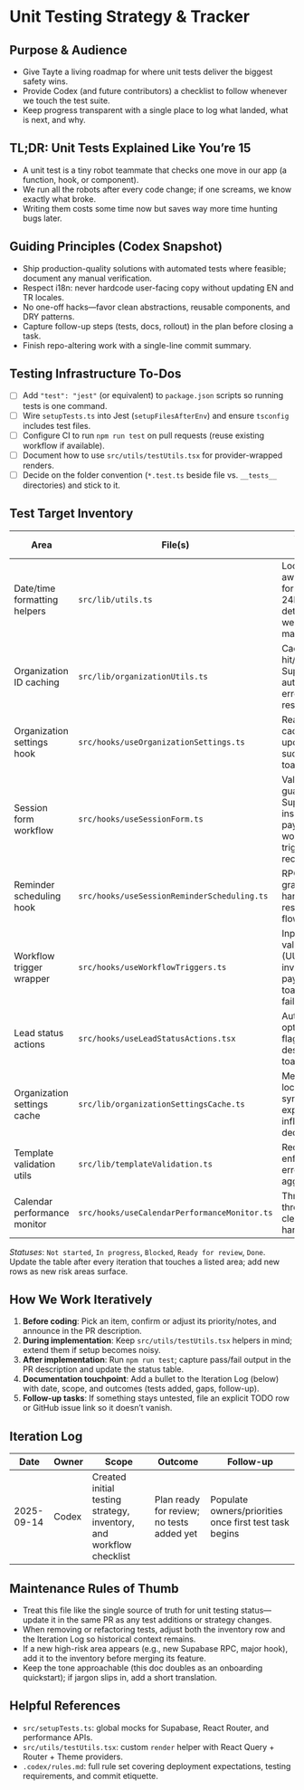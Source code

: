 # Unit Testing Strategy & Tracker

## Purpose & Audience
- Give Tayte a living roadmap for where unit tests deliver the biggest safety wins.
- Provide Codex (and future contributors) a checklist to follow whenever we touch the test suite.
- Keep progress transparent with a single place to log what landed, what is next, and why.

## TL;DR: Unit Tests Explained Like You’re 15
- A unit test is a tiny robot teammate that checks one move in our app (a function, hook, or component).
- We run all the robots after every code change; if one screams, we know exactly what broke.
- Writing them costs some time now but saves way more time hunting bugs later.

## Guiding Principles (Codex Snapshot)
- Ship production-quality solutions with automated tests where feasible; document any manual verification.
- Respect i18n: never hardcode user-facing copy without updating EN and TR locales.
- No one-off hacks—favor clean abstractions, reusable components, and DRY patterns.
- Capture follow-up steps (tests, docs, rollout) in the plan before closing a task.
- Finish repo-altering work with a single-line commit summary.

## Testing Infrastructure To-Dos
- [ ] Add `"test": "jest"` (or equivalent) to `package.json` scripts so running tests is one command.
- [ ] Wire `setupTests.ts` into Jest (`setupFilesAfterEnv`) and ensure `tsconfig` includes test files.
- [ ] Configure CI to run `npm run test` on pull requests (reuse existing workflow if available).
- [ ] Document how to use `src/utils/testUtils.tsx` for provider-wrapped renders.
- [ ] Decide on the folder convention (`*.test.ts` beside file vs. `__tests__` directories) and stick to it.

## Test Target Inventory
| Area | File(s) | What to Cover | Priority | Status | Notes |
| --- | --- | --- | --- | --- | --- |
| Date/time formatting helpers | `src/lib/utils.ts` | Locale-aware formatting, 24h/12h detection, week range math | High | Not started | Mock `navigator.language` to cover EN vs TR paths. |
| Organization ID caching | `src/lib/organizationUtils.ts` | Cache hit/miss, Supabase auth fallback, error resilience | High | Not started | Stub Supabase auth + RPC calls; verify cache expiry resets. |
| Organization settings hook | `src/hooks/useOrganizationSettings.ts` | React Query caching, update path success/error toasts | High | Not started | Use Testing Library render hooks; assert cache writes. |
| Session form workflow | `src/hooks/useSessionForm.ts` | Validation guardrails, Supabase insert payload, workflow trigger recovery | High | Not started | Mock `supabase`, `triggerSessionScheduled`, and reminder hook. |
| Reminder scheduling hook | `src/hooks/useSessionReminderScheduling.ts` | RPC invoke, graceful error handling, reschedule flow | Medium | Not started | Spy on toast + Supabase chained calls. |
| Workflow trigger wrapper | `src/hooks/useWorkflowTriggers.ts` | Input validation (UUID), invoke payload, toast on failure | Medium | Not started | Ensure “no workflows” branch skips toast. |
| Lead status actions | `src/hooks/useLeadStatusActions.tsx` | Auth guard, optimistic flags, destructive toast action | Medium | Not started | Verify toast action surfaces undo handler when provided. |
| Organization settings cache | `src/lib/organizationSettingsCache.ts` | Memory vs localStorage sync, TTL expiry, inflight dedupe | Medium | Not started | Simulate `window`/storage; ensure stale entries purge. |
| Template validation utils | `src/lib/templateValidation.ts` | Required field enforcement, error aggregation | Low | Not started | Snapshot expected error objects. |
| Calendar performance monitor | `src/hooks/useCalendarPerformanceMonitor.ts` | Throttle thresholds, cleanup handlers | Low | Not started | Use fake timers to simulate long renders. |

_Statuses_: `Not started`, `In progress`, `Blocked`, `Ready for review`, `Done`. Update the table after every iteration that touches a listed area; add new rows as new risk areas surface.

## How We Work Iteratively
1. **Before coding**: Pick an item, confirm or adjust its priority/notes, and announce in the PR description.
2. **During implementation**: Keep `src/utils/testUtils.tsx` helpers in mind; extend them if setup becomes noisy.
3. **After implementation**: Run `npm run test`; capture pass/fail output in the PR description and update the status table.
4. **Documentation touchpoint**: Add a bullet to the Iteration Log (below) with date, scope, and outcomes (tests added, gaps, follow-up).
5. **Follow-up tasks**: If something stays untested, file an explicit TODO row or GitHub issue link so it doesn’t vanish.

## Iteration Log
| Date | Owner | Scope | Outcome | Follow-up |
| --- | --- | --- | --- | --- |
| 2025-09-14 | Codex | Created initial testing strategy, inventory, and workflow checklist | Plan ready for review; no tests added yet | Populate owners/priorities once first test task begins |

## Maintenance Rules of Thumb
- Treat this file like the single source of truth for unit testing status—update it in the same PR as any test additions or strategy changes.
- When removing or refactoring tests, adjust both the inventory row and the Iteration Log so historical context remains.
- If a new high-risk area appears (e.g., new Supabase RPC, major hook), add it to the inventory before merging its feature.
- Keep the tone approachable (this doc doubles as an onboarding quickstart); if jargon slips in, add a short translation.

## Helpful References
- `src/setupTests.ts`: global mocks for Supabase, React Router, and performance APIs.
- `src/utils/testUtils.tsx`: custom `render` helper with React Query + Router + Theme providers.
- `.codex/rules.md`: full rule set covering deployment expectations, testing requirements, and commit etiquette.
